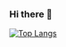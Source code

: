 ### Hi there 👋
[![Top Langs](https://github-readme-stats.vercel.app/api/top-langs/?username=crelgd&layout=compact&theme=gruvbox)](https://github.com/anuraghazra/github-readme-stats)
